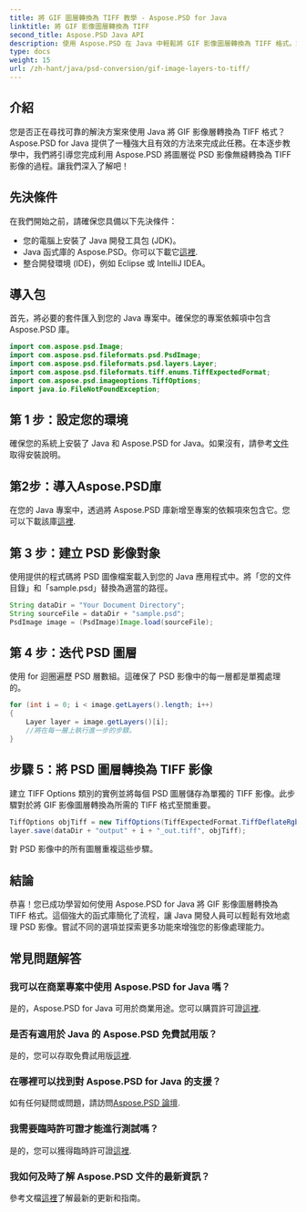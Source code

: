 ```yaml
---
title: 將 GIF 圖層轉換為 TIFF 教學 - Aspose.PSD for Java
linktitle: 將 GIF 影像圖層轉換為 TIFF
second_title: Aspose.PSD Java API
description: 使用 Aspose.PSD 在 Java 中輕鬆將 GIF 影像圖層轉換為 TIFF 格式。請按照我們的逐步指南進行無縫整合。
type: docs
weight: 15
url: /zh-hant/java/psd-conversion/gif-image-layers-to-tiff/
---
```

## 介紹
您是否正在尋找可靠的解決方案來使用 Java 將 GIF 影像層轉換為 TIFF 格式？ Aspose.PSD for Java 提供了一種強大且有效的方法來完成此任務。在本逐步教學中，我們將引導您完成利用 Aspose.PSD 將圖層從 PSD 影像無縫轉換為 TIFF 影像的過程。讓我們深入了解吧！
## 先決條件
在我們開始之前，請確保您具備以下先決條件：
- 您的電腦上安裝了 Java 開發工具包 (JDK)。
-  Java 函式庫的 Aspose.PSD。你可以下載它[這裡](https://releases.aspose.com/psd/java/).
- 整合開發環境 (IDE)，例如 Eclipse 或 IntelliJ IDEA。
## 導入包
首先，將必要的套件匯入到您的 Java 專案中。確保您的專案依賴項中包含 Aspose.PSD 庫。
```java
import com.aspose.psd.Image;
import com.aspose.psd.fileformats.psd.PsdImage;
import com.aspose.psd.fileformats.psd.layers.Layer;
import com.aspose.psd.fileformats.tiff.enums.TiffExpectedFormat;
import com.aspose.psd.imageoptions.TiffOptions;
import java.io.FileNotFoundException;
```
## 第 1 步：設定您的環境
確保您的系統上安裝了 Java 和 Aspose.PSD for Java。如果沒有，請參考[文件](https://reference.aspose.com/psd/java/)取得安裝說明。
## 第2步：導入Aspose.PSD庫
在您的 Java 專案中，透過將 Aspose.PSD 庫新增至專案的依賴項來包含它。您可以下載該庫[這裡](https://releases.aspose.com/psd/java/).
## 第 3 步：建立 PSD 影像對象
使用提供的程式碼將 PSD 圖像檔案載入到您的 Java 應用程式中。將「您的文件目錄」和「sample.psd」替換為適當的路徑。
```java
String dataDir = "Your Document Directory";
String sourceFile = dataDir + "sample.psd";
PsdImage image = (PsdImage)Image.load(sourceFile);
```
## 第 4 步：迭代 PSD 圖層
使用 for 迴圈遍歷 PSD 層數組。這確保了 PSD 影像中的每一層都是單獨處理的。
```java
for (int i = 0; i < image.getLayers().length; i++)
{
    Layer layer = image.getLayers()[i];
    //將在每一層上執行進一步的步驟。
}
```
## 步驟 5：將 PSD 圖層轉換為 TIFF 影像
建立 TIFF Options 類別的實例並將每個 PSD 圖層儲存為單獨的 TIFF 影像。此步驟對於將 GIF 影像圖層轉換為所需的 TIFF 格式至關重要。
```java
TiffOptions objTiff = new TiffOptions(TiffExpectedFormat.TiffDeflateRgb);
layer.save(dataDir + "output" + i + "_out.tiff", objTiff);
```
對 PSD 影像中的所有圖層重複這些步驟。
## 結論
恭喜！您已成功學習如何使用 Aspose.PSD for Java 將 GIF 影像圖層轉換為 TIFF 格式。這個強大的函式庫簡化了流程，讓 Java 開發人員可以輕鬆有效地處理 PSD 影像。嘗試不同的選項並探索更多功能來增強您的影像處理能力。
## 常見問題解答
### 我可以在商業專案中使用 Aspose.PSD for Java 嗎？
是的，Aspose.PSD for Java 可用於商業用途。您可以購買許可證[這裡](https://purchase.aspose.com/buy).
### 是否有適用於 Java 的 Aspose.PSD 免費試用版？
是的，您可以存取免費試用版[這裡](https://releases.aspose.com/).
### 在哪裡可以找到對 Aspose.PSD for Java 的支援？
如有任何疑問或問題，請訪問[Aspose.PSD 論壇](https://forum.aspose.com/c/psd/34).
### 我需要臨時許可證才能進行測試嗎？
是的，您可以獲得臨時許可證[這裡](https://purchase.aspose.com/temporary-license/).
### 我如何及時了解 Aspose.PSD 文件的最新資訊？
參考文檔[這裡](https://reference.aspose.com/psd/java/)了解最新的更新和指南。